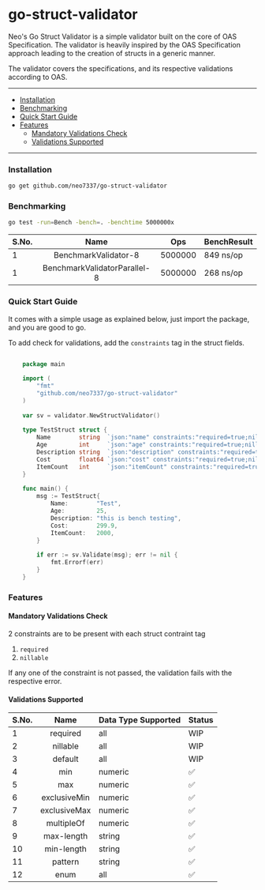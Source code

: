 # go-struct-validator

Neo's Go Struct Validator is a simple validator built on the core of OAS Specification. The validator is heavily inspired by the OAS Specification approach leading to the creation of structs in a generic manner.

The validator covers the specifications, and its respective validations according to OAS.

---

- [Installation](#installation)
- [Benchmarking](#benchmarking)
- [Quick Start Guide](#quick-start-guide)
- [Features](#features)
  - [Mandatory Validations Check](#mandatory-validations-check)
  - [Validations Supported](#validations-supported)

---

### Installation

```bash
go get github.com/neo7337/go-struct-validator
```

### Benchmarking

```bash
go test -run=Bench -bench=. -benchtime 5000000x
```

| S.No. |             Name             | Ops     | BenchResult |
|:------|:----------------------------:|---------|-------------|
| 1     |     BenchmarkValidator-8     | 5000000 | 849 ns/op   |
| 1     | BenchmarkValidatorParallel-8 | 5000000 | 268 ns/op   |

### Quick Start Guide

It comes with a simple usage as explained below, just import the package, and you are good to go.

To add check for validations, add the `constraints` tag in the struct fields. 

```go

    package main
    
    import (
        "fmt"
        "github.com/neo7337/go-struct-validator"
    )
    
    var sv = validator.NewStructValidator()
    
    type TestStruct struct {
        Name        string  `json:"name" constraints:"required=true;nillable=true;min-length=5"`
        Age         int     `json:"age" constraints:"required=true;nillable=true;min=21"`
        Description string  `json:"description" constraints:"required=true;nillable=true;max-length=50"`
        Cost        float64 `json:"cost" constraints:"required=true;nillable=true;exclusiveMin=200"`
        ItemCount   int     `json:"itemCount" constraints:"required=true;nillable=true;multipleOf=5"`
    }
    
    func main() {
        msg := TestStruct{
            Name:        "Test",
            Age:         25,
            Description: "this is bench testing",
            Cost:        299.9,
            ItemCount:   2000,
        }
		
        if err := sv.Validate(msg); err != nil {
            fmt.Errorf(err)
        }
    }
```

### Features

#### Mandatory Validations Check

2 constraints are to be present with each struct contraint tag
1. `required`
2. `nillable`

If any one of the constraint is not passed, the validation fails with the respective error.

#### Validations Supported

| S.No. |     Name     | Data Type Supported | Status |
|:------|:------------:|---------------------|--------|
| 1     |   required   | all                 | WIP    |
| 2     |   nillable   | all                 | WIP    |
| 3     |   default    | all                 | WIP    |
| 4     |     min      | numeric             | ✅      |
| 5     |     max      | numeric             | ✅      |
| 6     | exclusiveMin | numeric             | ✅      |
| 7     | exclusiveMax | numeric             | ✅      |
| 8     |  multipleOf  | numeric             | ✅      |
| 9     |  max-length  | string              | ✅      |
| 10    |  min-length  | string              | ✅      |
| 11    |   pattern    | string              | ✅      |
| 12    |     enum     | all                 | ✅      |
